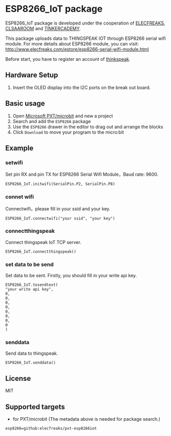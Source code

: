 # ESP8266_IoT package

ESP8266_IoT package is developed under the cooperation of [ELECFREAKS](https://www.elecfreaks.com/), [CLSAAROOM](http://www.classroom.com.hk/) and [TINKERCADEMY](https://tinkercademy.com/).

This package uploads data to THINGSPEAK IOT through ESP8266 serial wifi module. For more details about ESP8266 module, you can visit: http://www.elecfreaks.com/estore/esp8266-serial-wifi-module.html

Before start, you have to register an account of [thinkspeak](https://thingspeak.com/).


## Hardware Setup

1. Insert the OLED display into the I2C ports on the break out board.


## Basic usage

1. Open [Microsoft PXT/microbit](https://pxt.microbit.org) and new a project
2. Search and add the `ESP8266` package
3. Use the `ESP8266` drawer in the editor to drag out and arrange the blocks
4. Click `Download` to move your program to the micro:bit


## Example

### setwifi
Set pin RX and pin TX for ESP8266 Serial Wifi Module，Baud rate: 9600.
```blocks
ESP8266_IoT.initwifi(SerialPin.P2, SerialPin.P8)
```

### connet wifi
Connectwifi，please fill in your ssid and your key.
```blocks
ESP8266_IoT.connectwifi("your ssid", "your key")
```

### connectthingspeak
Connect thingspeak IoT TCP server.
```blocks
ESP8266_IoT.connectthingspeak()
```

### set data to be send 
Set data to be sent. Firstly, you should fill in your write api key.
```blocks
ESP8266_IoT.tosendtext(
"your write api key",
0,
0,
0,
0,
0,
0,
0,
0
)
``` 

### senddata
Send data to thingspeak.
```blocks
ESP8266_IoT.senddata()
```


## License

MIT


## Supported targets

* for PXT/microbit
(The metadata above is needed for package search.)

```package
esp8266=github:elecfreaks/pxt-esp8266iot
```



